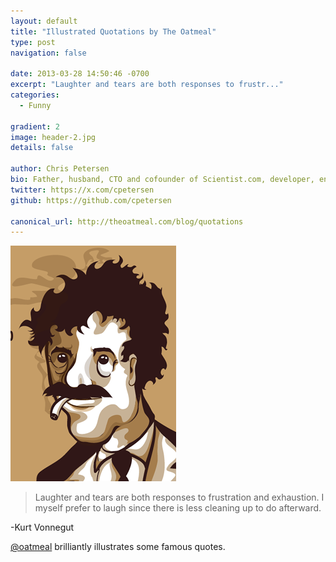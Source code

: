 ```yaml
---
layout: default
title: "Illustrated Quotations by The Oatmeal"
type: post
navigation: false

date: 2013-03-28 14:50:46 -0700
excerpt: "Laughter and tears are both responses to frustr..."
categories:
  - Funny

gradient: 2
image: header-2.jpg
details: false

author: Chris Petersen
bio: Father, husband, CTO and cofounder of Scientist.com, developer, entrepreneur and technologist.
twitter: https://x.com/cpetersen
github: https://github.com/cpetersen

canonical_url: http://theoatmeal.com/blog/quotations
---
```





 ![e99918ffe8cbfad175e39230d54ae278.png](/assets/import/e99918ffe8cbfad175e39230d54ae278.png)

 > Laughter and tears are both responses to frustration and exhaustion. I myself prefer to laugh since there is less cleaning up to do afterward.

 -Kurt Vonnegut

  [@oatmeal](https://twitter.com/oatmeal)  brilliantly illustrates some famous quotes.


